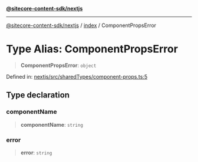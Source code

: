[**@sitecore-content-sdk/nextjs**](../../README.md)

***

[@sitecore-content-sdk/nextjs](../../README.md) / [index](../README.md) / ComponentPropsError

# Type Alias: ComponentPropsError

> **ComponentPropsError**: `object`

Defined in: [nextjs/src/sharedTypes/component-props.ts:5](https://github.com/Sitecore/content-sdk/blob/5647269998b9306151914ae421806dad763f924a/packages/nextjs/src/sharedTypes/component-props.ts#L5)

## Type declaration

### componentName

> **componentName**: `string`

### error

> **error**: `string`
